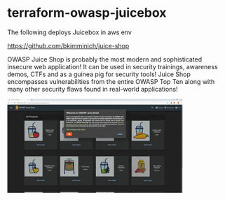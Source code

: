 # terraform-owasp-juicebox
The following deploys Juicebox in aws env


https://github.com/bkimminich/juice-shop

OWASP Juice Shop is probably the most modern and sophisticated insecure web application! It can be used in security trainings, awareness demos, CTFs and as a guinea pig for security tools! Juice Shop encompasses vulnerabilities from the entire OWASP Top Ten along with many other security flaws found in real-world applications!

![Juice Shop Screenshot Slideshow](images/slideshow.gif)
